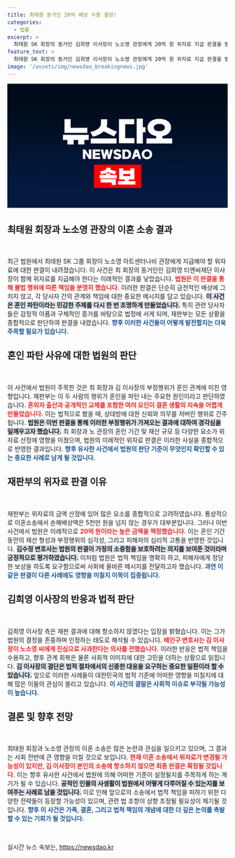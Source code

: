 ```yaml
---
title: 최태원 동거인 20억 배상 수용 결정!
categories:
  - 법률
excerpt: >
  최태원 SK 회장의 동거인 김희영 이사장이 노소영 관장에게 20억 원 위자료 지급 판결을 받았습니다. 부정행위 책임론이 거세지는 가운데, 이혼 소송의 향방도 주목받고 있습니다.
feature_text: >
  최태원 SK 회장의 동거인 김희영 이사장이 노소영 관장에게 20억 원 위자료 지급 판결을 받았습니다. 부정행위 책임론이 거세지는 가운데, 이혼 소송의 향방도 주목받고 있습니다.
image: '/assets/img/newsdao_breakingnews.jpg'
---
```


<p><img src="/assets/img/newsdao_breakingnews.jpg" alt="koreaapp 속보" /></p>

<h2 data-ke-size="size26">최태원 회장과 노소영 관장의 이혼 소송 결과</h2>

<p data-ke-size="size16">&nbsp;</p>

<p>최근 법원에서 최태원 SK 그룹 회장이 노소영 아트센터나비 관장에게 지급해야 할 위자료에 대한 판결이 내려졌습니다. 이 사건은 최 회장의 동거인인 김희영 티앤씨재단 이사장이 함께 위자료를 지급해야 한다는 이례적인 결과를 낳았습니다. <b><span style="color: #ee2323;">법원은 이 판결을 통해 불법 행위에 따른 책임을 분명히 했습니다.</span></b> 이러한 판결은 단순히 금전적인 배상에 그치지 않고, 각 당사자 간의 관계와 책임에 대한 중요한 메시지를 담고 있습니다. <b><span style="background-color: #21538527;">이 사건은 혼인 파탄이라는 민감한 주제를 다시 한 번 조명하게 만들었습니다.</span></b> 특히 관련 당사자들은 감정적 아픔과 구체적인 증거를 바탕으로 법정에 서게 되며, 재판부는 모든 상황을 종합적으로 판단하여 판결을 내렸습니다. <b><span style="color: #1a5490;">향후 이러한 사건들이 어떻게 발전할지는 더욱 주목할 필요가 있습니다.</span></b></p>

<h2 data-ke-size="size26">혼인 파탄 사유에 대한 법원의 판단</h2>

<p data-ke-size="size16">&nbsp;</p>

<p>이 사건에서 법원이 주목한 것은 최 회장과 김 이사장의 부정행위가 혼인 관계에 미친 영향입니다. 재판부는 이 두 사람의 행위가 혼인을 파탄 내는 주요한 원인이라고 판단하였습니다. <b><span style="color: #ee2323;">혼외자 출산과 공개적인 교제를 포함한 여러 요인이 결혼 생활의 지속을 어렵게 만들었습니다.</span></b> 이는 법적으로 봤을 때, 상대방에 대한 신뢰와 의무를 저버린 행위로 간주됩니다. <b><span style="background-color: #21538527;">법원은 이번 판결을 통해 이러한 부정행위가 가져오는 결과에 대하여 경각심을 일깨우고자 했습니다.</span></b> 최 회장과 노 관장의 혼인 기간 및 재산 규모 등 다양한 요소가 위자료 산정에 영향을 미쳤으며, 법원의 이례적인 위자료 판결은 이러한 사실을 종합적으로 반영한 결과입니다. <b><span style="color: #1a5490;">향후 유사한 사건에서 법원의 판단 기준이 무엇인지 확인할 수 있는 중요한 사례로 남게 될 것입니다.</span></b></p>

<h2 data-ke-size="size26">재판부의 위자료 판결 이유</h2>

<p data-ke-size="size16">&nbsp;</p>

<p>재판부는 위자료의 금액 산정에 있어 많은 요소를 종합적으로 고려하였습니다. 통상적으로 이혼소송에서 손해배상액은 5천만 원을 넘지 않는 경우가 대부분입니다. 그러나 이번 사건에서 법원은 이례적으로 <b><span style="color: #ee2323;">20억 원이라는 높은 금액을 책정했습니다.</span></b> 이는 혼인 기간 동안의 재산 형성과 부정행위의 심각성, 그리고 피해자의 심리적 고통을 반영한 것입니다. <b><span style="background-color: #21538527;">김수정 변호사는 법원의 판결이 가정의 소중함을 보호하려는 의지를 보여준 것이라며 긍정적으로 평가하였습니다.</span></b> 이처럼 법원은 법적 책임을 명확히 하고, 피해자에게 정당한 보상을 하도록 요구함으로써 사회에 올바른 메시지를 전달하고자 했습니다. <b><span style="color: #1a5490;">과연 이 같은 판결이 다른 사례에도 영향을 미칠지 이목이 집중됩니다.</span></b></p>

<h2 data-ke-size="size26">김희영 이사장의 반응과 법적 판단</h2>

<p data-ke-size="size16">&nbsp;</p>

<p>김희영 이사장 측은 재판 결과에 대해 항소하지 않겠다는 입장을 밝혔습니다. 이는 그가 법원의 결정을 존중하며 인정하는 태도로 해석될 수 있습니다. <b><span style="color: #ee2323;">배인구 변호사는 김 이사장이 노소영 씨에게 진심으로 사과한다는 의사를 전했습니다.</span></b> 이러한 반응은 법적 책임을 수용하고, 향후 관계 회복은 물론 사회적 이미지에 대한 고민을 더하는 상황으로 읽힙니다. <b><span style="background-color: #21538527;">김 이사장의 결단은 법적 절차에서의 신중한 대응을 요구하는 중요한 일환이라 할 수 있습니다.</span></b> 앞으로 이러한 사례들이 대한민국의 법적 기준에 어떠한 영향을 미칠지에 대해 많은 이들의 관심이 쏠리고 있습니다. <b><span style="color: #1a5490;">이 사건의 결말은 사회적 이슈로 부각될 가능성이 높습니다.</span></b></p>

<h2 data-ke-size="size26">결론 및 향후 전망</h2>

<p data-ke-size="size16">&nbsp;</p>

<p>최태원 회장과 노소영 관장의 이혼 소송은 많은 논란과 관심을 일으키고 있으며, 그 결과는 사회 전반에 큰 영향을 미칠 것으로 보입니다. <b><span style="color: #ee2323;">현재 이혼 소송에서 위자료가 변경될 가능성이 있지만, 김 이사장이 본인의 소송에 항소하지 않으면 최종 판결은 확정될 것입니다.</span></b> 이는 향후 유사한 사건에서 법원에 의해 어떠한 기준이 설정될지를 주목하게 하는 계기가 될 수 있습니다. <b><span style="background-color: #21538527;">공적인 인물의 사생활이 법원에서 어떻게 다루어질 수 있는지를 보여주는 사례로 남을 것입니다.</span></b> 이로 인해 앞으로의 소송에서 법적 책임을 피하기 위한 다양한 전략들이 등장할 가능성이 있으며, 관련 법 조항이 상향 조정될 필요성이 제기될 것입니다. <b><span style="color: #1a5490;">향후 이 사건은 가족, 결혼, 그리고 법적 책임의 개념에 대한 더 깊은 논의를 촉발할 수 있는 기회가 될 것입니다.</span></b> </p>

<p data-ke-size="size16">&nbsp;</p>
실시간 뉴스 속보는, <a href="https://newsdao.kr" rel="dofollow">https://newsdao.kr</a>



